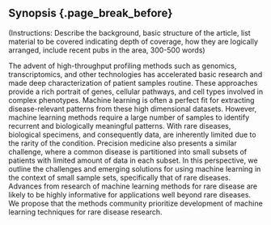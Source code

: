 ## Synopsis {.page_break_before}

(Instructions: Describe the background, basic structure of the article, list material to be covered indicating depth of coverage, how they are logically arranged, include recent pubs in the area, 300-500 words)

The advent of high-throughput profiling methods such as genomics, transcriptomics, and other technologies has accelerated basic research and made deep characterization of patient samples routine.
These approaches provide a rich portrait of genes, cellular pathways, and cell types involved in complex phenotypes.
Machine learning is often a perfect fit for extracting disease-relevant patterns from these high dimensional datasets.
However, machine learning methods require a large number of samples to identify recurrent and biologically meaningful patterns.
With rare diseases, biological specimens, and consequently data, are inherently limited due to the rarity of the condition.
Precision medicine also presents a similar challenge, where a common disease is partitioned into small subsets of patients with limited amount of data in each subset. 
In this perspective, we outline the challenges and emerging solutions for using machine learning in the context of small sample sets, specifically that of rare diseases.
Advances from research of machine learning methods for rare disease are likely to be highly informative for applications well beyond rare diseases. 
We propose that the methods community prioritize development of machine learning techniques for rare disease research.
